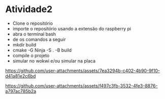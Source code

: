 # Atividade2
 
- Clone o repositório
- importe o repositório usando a extensão do raspberry pi
- abra o terminal bash
- de os comandos a seguir
- mkdir build
- cmake -G Ninja -S . -B build
- compile o projeto
- simular no wokwi e/ou simular na placa

  

https://github.com/user-attachments/assets/7ea3294b-c402-4b90-9f10-d41a81e2c6bd

https://github.com/user-attachments/assets/f497c3fb-3532-4fe3-8876-a797ac785b2a

